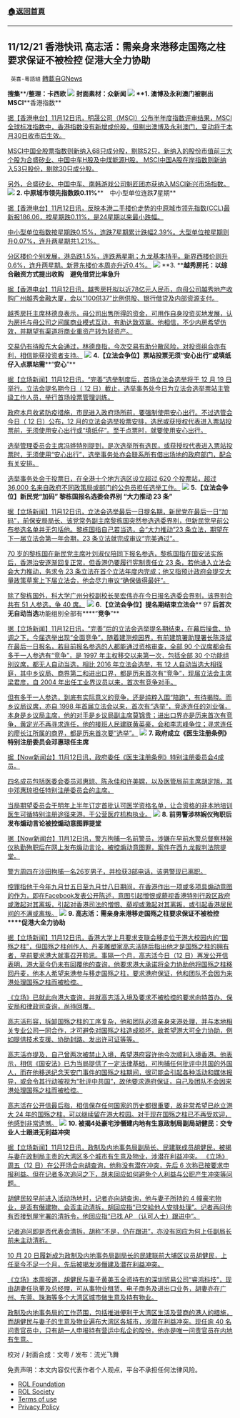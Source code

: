 ###  [:house:返回首頁](https://github.com/ourhimalayas/txt)
---


## 11/12/21 香港快讯 高志活：需亲身来港移走国殇之柱 要求保证不被检控 促港大全力协助
` 英喜-粵語組` [轉載自GNews](https://gnews.org/zh-hans/1658929/)

**搜集****/****整理：卡西欧**
![](https://assets.gnews.org/wp-content/uploads/2021/11/1112fenmian.jpg)
封面素材：众新闻
![](https://assets.gnews.org/wp-content/uploads/2021/11/Screen-Shot-2021-11-12-at-10.17.00-AM.png)
**1. ****澳博及永利澳门被剔出****MSCI****香港指数**

[据【香港电台】11月12日讯，明晟公司（MSCI）公布半年度指数评审结果，MSCI全球标准指数中，香港指数没有新增成份股，但剔出澳博及永利澳门，变动将于本月30日收市后生效。](https://news.rthk.hk/rthk/ch/component/k2/1619479-20211112.htm)

[MSCI中国全股票指数则新纳入68只成分股，剔除52只，新纳入的股份市值前三大个股为合盛矽业、中国中车H股及中煤能源H股。 MSCI中国A股在岸指数则新纳入53只股份，剔除30只成分股。](https://news.rthk.hk/rthk/ch/component/k2/1619479-20211112.htm)

[另外，合盛矽业、中国中车、南韩游戏公司魁匠团亦获纳入MSCI新兴市场指数。](https://news.rthk.hk/rthk/ch/component/k2/1619479-20211112.htm)
![](https://assets.gnews.org/wp-content/uploads/2021/11/Screen-Shot-2021-11-12-at-10.17.11-AM.png)
**2. ****中原城市领先指数跌****0.11%****　中小型单位连跌****7****星期**

[据【香港电台】11月12日讯，反映本港二手楼价走势的中原城市领先指数(CCL)最新报186.06，按星期跌0.11%，是24星期以来最小跌幅。](https://news.rthk.hk/rthk/ch/component/k2/1619525-20211112.htm)

[中小型单位指数按星期跌0.15%，连跌7星期累计跌幅2.39%。大型单位按星期则升0.07%，连升两星期共1.21%。](https://news.rthk.hk/rthk/ch/component/k2/1619525-20211112.htm)

[分区楼价个别发展，港岛跌1.5%，连跌两星期；九龙基本持平。新界西楼价则升0.6%，连升两星期。新界东楼价本周亦升近0.4%。](https://news.rthk.hk/rthk/ch/component/k2/1619525-20211112.htm)
![](https://assets.gnews.org/wp-content/uploads/2021/11/Screen-Shot-2021-11-12-at-10.17.20-AM.png)
**3. ****越秀房托：以综合融资方式提出收购　避免借贷比率急升**

[据【香港电台】11月12日讯，越秀房托拟以近78亿元人民币，向母公司越秀地产收购广州越秀金融大厦，会以“100供37”比例供股、银行借贷及内部资源支付。](https://news.rthk.hk/rthk/ch/component/k2/1619553-20211112.htm?spTabChangeable=0)

[越秀房托主席林德良表示，母公司出售所得的资金，可用作自身投资买地发展，认为房托与母公司之间属商业模式互动，有助达致双赢。他相信，不少内房希望仿效，并期望有渠道将商业重资产转为轻资产。](https://news.rthk.hk/rthk/ch/component/k2/1619553-20211112.htm?spTabChangeable=0)

[交易仍有待股东大会通过，林德良指，今次交易有助分散风险，对投资组合亦有利，相信能获投资者支持。](https://news.rthk.hk/rthk/ch/component/k2/1619553-20211112.htm?spTabChangeable=0)
![](https://assets.gnews.org/wp-content/uploads/2021/11/Screen-Shot-2021-11-12-at-10.17.31-AM.png)
**4.****【立法会争位】票站投票无须****“****安心出行****”****或填纸仔****入点票站需****“****安心****”**

[据【立场新闻】11月12日讯，“完善”选举制度后，首场立法会选举将于 12 月 19 日举行。立法会提名期今日（ 12 日）截止，选举事务处今日为立法会选举票站主管级工作人员，举行首场投票管理训练。](https://www.thestandnews.com/politics/立法會爭位-票站投票無須安心出行或填紙仔-入點票站需安心)

[政府本月收紧防疫措施，市民进入政府场所前，要强制使用安心出行。不过选管会今日（ 12 日）公布，12 月的立法会选举投票安排，选民或获授权代表进入票站投票前，无须使用安心出行或“填纸仔”。至于点票时，就要使用安心出行。](https://www.thestandnews.com/politics/立法會爭位-票站投票無須安心出行或填紙仔-入點票站需安心)

[选举管理委员会主席冯骅特别提到，是次选举所有选民，或获授权代表进入票站投票时，无须使用“安心出行”，选举事务处亦会联系所有借出场地的政府部门，配合有关安排。](https://www.thestandnews.com/politics/立法會爭位-票站投票無須安心出行或填紙仔-入點票站需安心)

[选举事务处会于投票日，在全港十个地方选区设立超过 620 个投票站，超过 36,000 名来自政府不同政策局或部门的公务员担任选举工作。](https://www.thestandnews.com/politics/立法會爭位-票站投票無須安心出行或填紙仔-入點票站需安心)
![](https://assets.gnews.org/wp-content/uploads/2021/11/Screen-Shot-2021-11-12-at-10.17.42-AM.png)
**5.****【立法会争位】新民党****“****加码****” ****黎栋国报名选委会界别**** “****大力推动**** 23 ****条****”**

[据【立场新闻】11月12日讯，立法会选举最后一日提名期，新民党在最后一日“加码”，前保安局局长、该党常务副主席黎栋国突然参选选委界别，但新民党早前公布参选名单并无包括他。黎栋国指自己若当选，会“大力推动”23 条立法，期望在下一届立法会第一年会期，23 条立法就完成审议“完美通过”。](https://www.thestandnews.com/politics/立法會爭位新民黨加碼-黎棟國報名選委會界別-大力推動-23-條)

[70 岁的黎栋国在新民党主席叶刘淑仪陪同下报名参选，黎栋国指在国安法实施后，香港治安逐渐回复正常，但香港仍要履行宪制责任立 23 条，若他进入立法会会大力推动，务求令 23 条立法在首个立法年度内完成；他又指预计政府会提交大量政策草案上下届立法会，他会尽力审议“确保做得最好”。](https://www.thestandnews.com/politics/立法會爭位新民黨加碼-黎棟國報名選委會界別-大力推動-23-條)

[除了黎栋国外，科大学广州分校副校长吴宏伟亦在今日报名选委会界别，该界别合共有 51 人参选，争 40 席。](https://www.thestandnews.com/politics/立法會爭位新民黨加碼-黎棟國報名選委會界別-大力推動-23-條)
![](https://assets.gnews.org/wp-content/uploads/2021/11/Screen-Shot-2021-11-12-at-10.17.54-AM.png)
**6.****【立法会争位】提名期结束****立法会**** 97 ****后首次无自动当选****功能组别全部有****“****竞争****”**

[据【立场新闻】11月12日讯，“完善”后的立法会选举提名期结束，在幕后操盘、协调之下，今届选举出现“全面竞争”，随着建测规园界，有前建筑署助理署长陈泽斌在最后一日报名，若目前报名参选的人都能通过资格审查，全部 90 个议席都会有多于一人参选有“竞争”，是 1997 年主权移交以来第一次，包括全部 30 个功能组别议席，都无人自动当选，相比 2016 年立法会选举，有 12 人自动当选大相径庭，其中乡议局、商界第二和进出口界，都是历来首次有“竞争”，现届立法会主席梁君彦，自 2004 年出任工业界议员以来，首次有竞争对手。](https://www.thestandnews.com/politics/立法會爭位提名期結束-立法會-97-後首次無自動當選-功能組別全部有競爭)

[但有多于一人参选，到底有实际意义的竞争，还是纯粹入围“陪跑”，有待揭晓。而乡议局议席，亦自 1998 年首届立法会以来，首次有“选举”，竞逐连任的刘业强，本身是乡议局主席，他的对手是乡议局副主席莫锦贵；进出口界亦是历来首次有竞争，黄定光不再寻求连任，他的接班人民建联黄英豪，会和李志峰争位；寻求连任的廖长江所属的商界，都是历来首次要“选举”。](https://www.thestandnews.com/politics/立法會爭位提名期結束-立法會-97-後首次無自動當選-功能組別全部有競爭)
![](https://assets.gnews.org/wp-content/uploads/2021/11/Screen-Shot-2021-11-12-at-10.18.06-AM.png)
**7. ****政府成立《医生注册条例》特别注册委员会****邓惠琼任主席**

[据【Now新闻台】11月12日讯，政府委任《医生注册条例》特别注册委员会4成员。](https://news.now.com/home/local/player?newsId=456435)

[四名成员包括医委会委员邓惠琼、陈永佳和许美嫦，以及医管局前主席胡定旭，其中邓惠琼担任特别注册委员会的主席。](https://news.now.com/home/local/player?newsId=456435)

[当局期望委员会于明年上半年订定首批认可医学资格名单，让合资格的非本地培训医生可循特别注册途径来港，于公营医疗机构执业。](https://news.now.com/home/local/player?newsId=456435)
![](https://assets.gnews.org/wp-content/uploads/2021/11/Screen-Shot-2021-11-12-at-10.18.15-AM.png)
**8. ****前男警涉林婉仪殉职后发布煽动言论****被控煽动意图罪提堂**

[据【Now新闻台】11月12日讯，警方拘捕一名前警员，涉嫌在早前水警总督察林婉仪执勤殉职后在网上发布煽动言论，被控煽动意图罪，案件在西九龙裁判法院提堂。](https://news.now.com/home/local/player?newsId=456463)

[警方周四在沙田拘捕一名26岁男子，并检获3部电话，该男警现已离职。](https://news.now.com/home/local/player?newsId=456463)

[控罪指他于今年九月廿五日至九月廿八日期间，在香港作出一项或多项具煽动意图的作为，即在Facebook发表公开陈述，意图引起憎恨或藐视香港特别行政区政府或激起对其离叛，引起对香港司法的憎恨、藐视或激起对其离叛，或引起香港居民间的不满或离叛。](https://news.now.com/home/local/player?newsId=456463)
![](https://assets.gnews.org/wp-content/uploads/2021/11/Screen-Shot-2021-11-12-at-10.18.35-AM.png)
**9. ****高志活：需亲身来港移走国殇之柱****要求保证不被检控****促港大全力协助**

[据【立场新闻】11月12日讯，香港大学上月要求支联会移走位于港大校园内的“国殇之柱”，但国殇之柱创作人、丹麦雕塑家高志活随后指出他才是国殇之柱的拥有者，早前要求港大就事召开聆讯。事隔一个月，高志活今日（12 日）再发公开信表明，港大至今仍未有回覆他的查询，他要求港大承诺将全力协助他将国殇之柱移回丹麦，他本人希望来港参与移走国殇之柱，要求港府保证，他和团队不会因为来港处理国殇之柱而被检控。](https://www.thestandnews.com/politics/高志活需親身來港移走國殤之柱-要求保證不被檢控-促港大全力協助)

[《立场》已就此向港大查询，并就高志活入境及要求不被检控的要求向特首办、保安局和律政司查询，尚待回覆。](https://www.thestandnews.com/politics/高志活需親身來港移走國殤之柱-要求保證不被檢控-促港大全力協助)

[高志活形容，拆卸国殇之柱的工序复杂，他和团队必须亲身来港处理，并与本地相关专业公司一同合作，才可避免对国殇之柱造成损坏，故希望港大可全力协助，例如提供技术支援、协助封路、发出许可证等等。](https://www.thestandnews.com/politics/高志活需親身來港移走國殤之柱-要求保證不被檢控-促港大全力協助)

[高志活亦提及，自己曾两次被禁止入境，希望港府容许他今次顺利入境香港。他表示，相信《国安法》已为当局提供了一定法律基础，可拘捕任何批评中共国的外国人，而在他移送纪念天安门事件的国殇之柱期间，很可能会引起各种活动和媒体报导，或会令其行动被视为“批评中共国”，故他要求港府保证，自己及团队不会因来港处理国殇之柱而被检控。](https://www.thestandnews.com/politics/高志活需親身來港移走國殤之柱-要求保證不被檢控-促港大全力協助)

[高志活在公开信最后指，相信保存任何国家的历史都很重要，故非常希望已屹立港大 24 年的国殇之柱，可以继续留在港大校园。对于现在国殇之柱已不再受欢迎，他感到非常遗憾。](https://www.thestandnews.com/politics/高志活需親身來港移走國殤之柱-要求保證不被檢控-促港大全力協助)
![](https://assets.gnews.org/wp-content/uploads/2021/11/Screen-Shot-2021-11-12-at-10.18.46-AM.png)
**10. ****被揭****4****处豪宅涉僭建****内地有生意****政制局副局胡健民：交专业人士跟进****无利益冲突**

[据【立场新闻】11月12日讯，政制及内地事务局副局长、民建联成员胡健民，被揭与妻在政制局主责的大湾区多个城市有生意及物业，涉潜在利益冲突。 《立场》周五（12 日）在公开场合向胡查询，他称没有潜在冲突，先后 6 次称已按要求申报利益。但在记者多次追问之下，胡未回应如何避免个人利益与公职产生冲突等问题。](https://www.thestandnews.com/politics/被揭-4-豪宅涉僭建-內地有生意-政制局副局胡健民交專業人士跟進-無利益衝突)

[胡健民较早前进入活动场地时，记者亦向胡查询，他与妻子所持的 4 幢豪宅物业，是否有僭建物、会否主动清拆，胡回应指“已交給他人安排处理”。记者再问他有否接到屋宇署的清拆令，他回应指“已找 AP （认可人士）跟进中”。](https://www.thestandnews.com/politics/被揭-4-豪宅涉僭建-內地有生意-政制局副局胡健民交專業人士跟進-無利益衝突)

[记者追问即是否代表会清拆，胡称“不是，仍在跟进”，亦没有回应为何上任副局长前未主动清拆。](https://www.thestandnews.com/politics/被揭-4-豪宅涉僭建-內地有生意-政制局副局胡健民交專業人士跟進-無利益衝突)

[10 月 20 日履新成为政制及内地事务局副局长的民建联前大埔区议员胡健民，上任至今不足一个月，先后被揭发涉僭建及潜在利益冲突。](https://www.thestandnews.com/politics/被揭-4-豪宅涉僭建-內地有生意-政制局副局胡健民交專業人士跟進-無利益衝突)

[《立场》本周报道，胡健民与妻子黄美玉全资持有的深圳贸易公司“睿鸿科技”，现由胡妻任执董及总经理，可从事物业租赁、电子商务及进出口业务，胡妻亦在广州、东莞、珠海等多个大湾区城市做生意及持有物业。](https://www.thestandnews.com/politics/被揭-4-豪宅涉僭建-內地有生意-政制局副局胡健民交專業人士跟進-無利益衝突)

[政制及内地事务局的工作范围，包括推进便利于大湾区生活及营商的港人的措施，而胡健民与妻子的生意及物业遍布大湾区各城市，涉潜在利益冲突。现任逾 40 名问责官员中，只有胡一人申报持有营运中私企的股份，他亦是唯一问责官员在内地有生意。](https://www.thestandnews.com/politics/被揭-4-豪宅涉僭建-內地有生意-政制局副局胡健民交專業人士跟進-無利益衝突)

校对 / 封面合成：文粤 / 发布：流光飞舞

 

免责声明：本文内容仅代表作者个人观点，平台不承担任何法律风险。

- [ROL Foundation](https://rolfoundation.org/)
- [ROL Society](https://rolsociety.org/)
- [Terms of use](https://gnews.org/terms-of-use-3/)
- [Privacy Policy](https://gnews.org/privacy-policy/)
